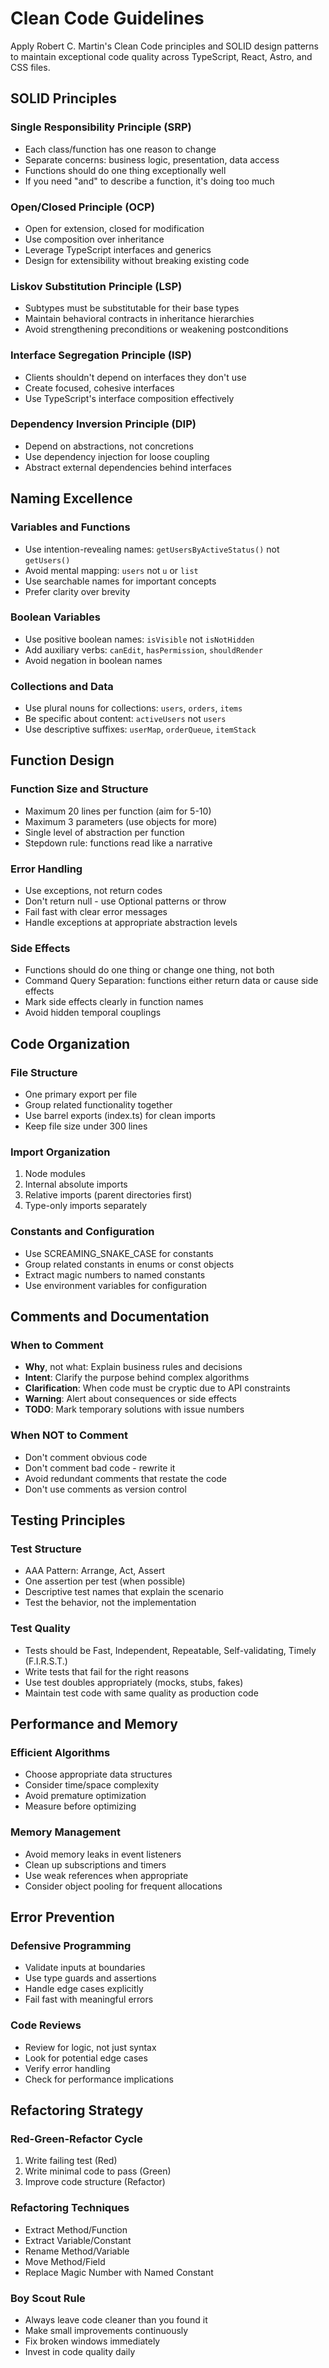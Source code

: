 # Clean Code Guidelines

Apply Robert C. Martin's Clean Code principles and SOLID design patterns to maintain exceptional code quality across TypeScript, React, Astro, and CSS files.

## SOLID Principles

### Single Responsibility Principle (SRP)
- Each class/function has one reason to change
- Separate concerns: business logic, presentation, data access
- Functions should do one thing exceptionally well
- If you need "and" to describe a function, it's doing too much

### Open/Closed Principle (OCP)
- Open for extension, closed for modification
- Use composition over inheritance
- Leverage TypeScript interfaces and generics
- Design for extensibility without breaking existing code

### Liskov Substitution Principle (LSP)
- Subtypes must be substitutable for their base types
- Maintain behavioral contracts in inheritance hierarchies
- Avoid strengthening preconditions or weakening postconditions

### Interface Segregation Principle (ISP)
- Clients shouldn't depend on interfaces they don't use
- Create focused, cohesive interfaces
- Use TypeScript's interface composition effectively

### Dependency Inversion Principle (DIP)
- Depend on abstractions, not concretions
- Use dependency injection for loose coupling
- Abstract external dependencies behind interfaces

## Naming Excellence

### Variables and Functions
- Use intention-revealing names: `getUsersByActiveStatus()` not `getUsers()`
- Avoid mental mapping: `users` not `u` or `list`
- Use searchable names for important concepts
- Prefer clarity over brevity

### Boolean Variables
- Use positive boolean names: `isVisible` not `isNotHidden`
- Add auxiliary verbs: `canEdit`, `hasPermission`, `shouldRender`
- Avoid negation in boolean names

### Collections and Data
- Use plural nouns for collections: `users`, `orders`, `items`
- Be specific about content: `activeUsers` not `users`
- Use descriptive suffixes: `userMap`, `orderQueue`, `itemStack`

## Function Design

### Function Size and Structure
- Maximum 20 lines per function (aim for 5-10)
- Maximum 3 parameters (use objects for more)
- Single level of abstraction per function
- Stepdown rule: functions read like a narrative

### Error Handling
- Use exceptions, not return codes
- Don't return null - use Optional patterns or throw
- Fail fast with clear error messages
- Handle exceptions at appropriate abstraction levels

### Side Effects
- Functions should do one thing or change one thing, not both
- Command Query Separation: functions either return data or cause side effects
- Mark side effects clearly in function names
- Avoid hidden temporal couplings

## Code Organization

### File Structure
- One primary export per file
- Group related functionality together
- Use barrel exports (index.ts) for clean imports
- Keep file size under 300 lines

### Import Organization
1. Node modules
2. Internal absolute imports
3. Relative imports (parent directories first)
4. Type-only imports separately

### Constants and Configuration
- Use SCREAMING_SNAKE_CASE for constants
- Group related constants in enums or const objects
- Extract magic numbers to named constants
- Use environment variables for configuration

## Comments and Documentation

### When to Comment
- **Why**, not what: Explain business rules and decisions
- **Intent**: Clarify the purpose behind complex algorithms
- **Clarification**: When code must be cryptic due to API constraints
- **Warning**: Alert about consequences or side effects
- **TODO**: Mark temporary solutions with issue numbers

### When NOT to Comment
- Don't comment obvious code
- Don't comment bad code - rewrite it
- Avoid redundant comments that restate the code
- Don't use comments as version control

## Testing Principles

### Test Structure
- AAA Pattern: Arrange, Act, Assert
- One assertion per test (when possible)
- Descriptive test names that explain the scenario
- Test the behavior, not the implementation

### Test Quality
- Tests should be Fast, Independent, Repeatable, Self-validating, Timely (F.I.R.S.T.)
- Write tests that fail for the right reasons
- Use test doubles appropriately (mocks, stubs, fakes)
- Maintain test code with same quality as production code

## Performance and Memory

### Efficient Algorithms
- Choose appropriate data structures
- Consider time/space complexity
- Avoid premature optimization
- Measure before optimizing

### Memory Management
- Avoid memory leaks in event listeners
- Clean up subscriptions and timers
- Use weak references when appropriate
- Consider object pooling for frequent allocations

## Error Prevention

### Defensive Programming
- Validate inputs at boundaries
- Use type guards and assertions
- Handle edge cases explicitly
- Fail fast with meaningful errors

### Code Reviews
- Review for logic, not just syntax
- Look for potential edge cases
- Verify error handling
- Check for performance implications

## Refactoring Strategy

### Red-Green-Refactor Cycle
1. Write failing test (Red)
2. Write minimal code to pass (Green)
3. Improve code structure (Refactor)

### Refactoring Techniques
- Extract Method/Function
- Extract Variable/Constant
- Rename Method/Variable
- Move Method/Field
- Replace Magic Number with Named Constant

### Boy Scout Rule
- Always leave code cleaner than you found it
- Make small improvements continuously
- Fix broken windows immediately
- Invest in code quality daily